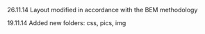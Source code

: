 26.11.14 Layout modified in accordance with the BEM methodology

19.11.14 Added new folders: css, pics, img
